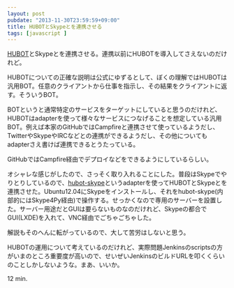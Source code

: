 ```yaml
---
layout: post
pubdate: "2013-11-30T23:59:59+09:00"
title: HUBOTとSkypeとを連携させる
tags: [javascript ]
---
```

[HUBOT][github/hubot]とSkypeとを連携させる。連携以前にHUBOTを導入してさえないのだけれど。

HUBOTについての正確な説明は公式にゆずるとして、ぼくの理解ではHUBOTは汎用BOT。任意のクライアントから仕事を指示し、その結果をクライアントに返す。そういうBOT。

BOTというと通常特定のサービスをターゲットにしていると思うのだけれど、HUBOTはadapterを使って様々なサービスにつなげることを想定している汎用BOT。例えば本家のGitHubではCampfireと連携させて使っているようだし、TwitterやSkypeやIRCなどとの連携ができるようだし、その他についてもadapterさえ書けば連携できるとうたっている。

GitHubではCampfire経由でデプロイなどをできるようにしているらしい。

オシャレな感じがしたので、さっそく取り入れることにした。普段はSkypeでやりとりしているので、[hubot-skype][netpro2k/hubot-skype]というadapterを使ってHUBOTとSkypeとを連携させた。Ubuntu12.04にSkypeをインストールし、それをhubot-skype(内部的にはSkype4Py経由)で操作する。せっかくなので専用のサーバーを設置した。サーバー用途だとGUIは要らないものなのだけれど、Skypeの都合でGUI(LXDE)を入れて、VNC経由でごちゃごちゃした。

解説もそのへんに転がっているので、大して苦労はしないと思う。

HUBOTの運用について考えているのだけれど、実際問題Jenkinsのscriptsの方がいまのところ重要度が高いので、せいぜいJenkinsのビルドURLを叩くくらいのことしかしないような。まあ、いいか。

12 min.

[github/hubot]: https://github.com/github/hubot
[netpro2k/hubot-skype]: https://github.com/netpro2k/hubot-skype

